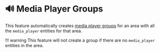 # 🔊 Media Player Groups

This feature automatically creates [media player groups](https://www.home-assistant.io/integrations/media_player.group/) for an area with all the `media_player` entities for that area.

!!! warning
    This feature will not create a group if there are no `media_player` entities in the area.
